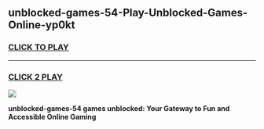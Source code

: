 
## unblocked-games-54-Play-Unblocked-Games-Online-yp0kt
<h3>
<a href="https://premium76.site?title=unblocked-games-54&ref=25A">CLICK TO PLAY</a></h3>
<hr>

<h3>
<a href="https://premium76.site?title=unblocked-games-54&ref=25A">CLICK 2 PLAY</a>
  
</h3>

<a href="https://premium76.site?title=unblocked-games-54&ref=25A"><img src="https://clearcache.store/games.png"></a>


**unblocked-games-54 games unblocked: Your Gateway to Fun and Accessible Online Gaming**

